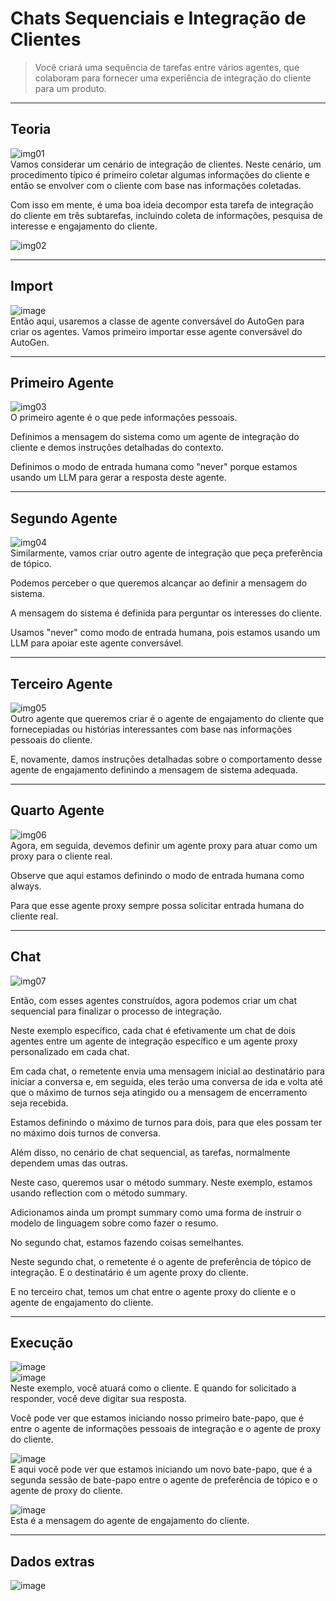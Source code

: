 # Chats Sequenciais e Integração de Clientes

> Você criará uma sequência de tarefas entre vários agentes,
que colaboram para fornecer uma experiência de integração do cliente para um produto.

---
## Teoria

![img01](https://github.com/user-attachments/assets/c6dffbc3-de71-4191-88df-7e357296fd12)<br>
Vamos considerar um cenário de integração de clientes.
Neste cenário, um procedimento típico é primeiro coletar algumas informações do cliente e então se envolver com o cliente
com base nas informações coletadas.

Com isso em mente, é uma boa ideia decompor esta tarefa de integração do cliente em três subtarefas,
incluindo coleta de informações, pesquisa de interesse e engajamento do cliente.

![img02](https://github.com/user-attachments/assets/f80245a5-53da-4cb8-b673-b945bcdaa043)<br>

---
## Import

![image](https://github.com/user-attachments/assets/80bcf827-4eba-4eef-8008-8af2c3e8276d)<br>
Então aqui, usaremos a classe de agente conversável do AutoGen para criar os agentes.
Vamos primeiro importar esse agente conversável do AutoGen.

---
## Primeiro Agente

![img03](https://github.com/user-attachments/assets/8375607c-2afe-4aa0-bb03-d8419af9a942)<br>
O primeiro agente é o que pede informações pessoais.

Definimos a mensagem do sistema como um agente de integração do cliente e demos instruções detalhadas do contexto.

Definimos o modo de entrada humana como "never" porque estamos usando um LLM para gerar a resposta deste agente.

---
## Segundo Agente

![img04](https://github.com/user-attachments/assets/f3d13978-5c70-4d7f-adc6-9e2604a00ce5)<br>
Similarmente, vamos criar outro agente de integração que peça preferência de tópico.

Podemos perceber o que queremos alcançar ao definir a mensagem do sistema.

A mensagem do sistema é definida para perguntar os interesses do cliente.

Usamos "never" como modo de entrada humana, pois estamos usando um LLM para apoiar este agente conversável.

---
## Terceiro Agente

![img05](https://github.com/user-attachments/assets/60ebaba9-1191-4337-8308-3dfd75e03e52)<br>
Outro agente que queremos criar é o agente de engajamento do cliente que fornecepiadas ou histórias interessantes com base nas informações pessoais do cliente.

E, novamente, damos instruções detalhadas sobre o comportamento desse agente de engajamento definindo
a mensagem de sistema adequada.

---
## Quarto Agente

![img06](https://github.com/user-attachments/assets/fa667b17-6221-4c8e-b56f-e1ca1505801e)<br>
Agora, em seguida, devemos definir um agente proxy para atuar como um proxy para o cliente real.

Observe que aqui estamos definindo o modo de entrada humana como always. 

Para que esse agente proxy sempre possa solicitar entrada humana do cliente real.

---
## Chat

![img07](https://github.com/user-attachments/assets/58312ad9-ac64-4d76-b183-6b989a7ddcf1)

Então, com esses agentes construídos, agora podemos criar um chat sequencial para finalizar o processo de integração.

Neste exemplo específico, cada chat é efetivamente um chat de dois agentes entre um agente de integração específico
e um agente proxy personalizado em cada chat.

Em cada chat, o remetente envia uma mensagem inicial ao destinatário para iniciar a conversa e, em seguida,
eles terão uma conversa de ida e volta até que o máximo de turnos seja atingido ou a mensagem de encerramento seja recebida.

Estamos definindo o máximo de turnos para dois, para que eles possam ter no máximo dois turnos de conversa.

Além disso, no cenário de chat sequencial, as tarefas, normalmente dependem umas das outras.

Neste caso, queremos usar o método summary.
Neste exemplo, estamos usando reflection com o método summary.

Adicionamos ainda um prompt summary como uma forma de instruir o modelo de linguagem sobre como fazer o resumo.

No segundo chat, estamos fazendo coisas semelhantes.

Neste segundo chat, o remetente é o agente de preferência de tópico de integração.
E o destinatário é um agente proxy do cliente.

E no terceiro chat, temos um chat entre o agente proxy do cliente e o agente de engajamento do cliente.

---
## Execução

![image](https://github.com/user-attachments/assets/dd7b146e-8414-442c-821d-033b2f7ec281)<br>
![image](https://github.com/user-attachments/assets/aec7d06d-b9c2-4e65-9a1b-9ffa1a5d5be7)<br>
Neste exemplo, você atuará como o cliente. E quando for solicitado a responder, você deve digitar sua resposta.

Você pode ver que estamos iniciando nosso primeiro bate-papo, que é entre o agente de informações pessoais
de integração e o agente de proxy do cliente.

![image](https://github.com/user-attachments/assets/eaf0f67c-96be-465d-9611-d2cbe28187ed)<br>
E aqui você pode ver que estamos iniciando um novo bate-papo,
que é a segunda sessão de bate-papo entre o agente de preferência de tópico e o agente de proxy do cliente.

![image](https://github.com/user-attachments/assets/ccaa1816-73aa-4fbd-a725-1f53548a741c)<br>
Esta é a mensagem do agente de engajamento do cliente.

---
## Dados extras

![image](https://github.com/user-attachments/assets/a223a22a-2488-40cf-ac1b-cbc13064f14b)
